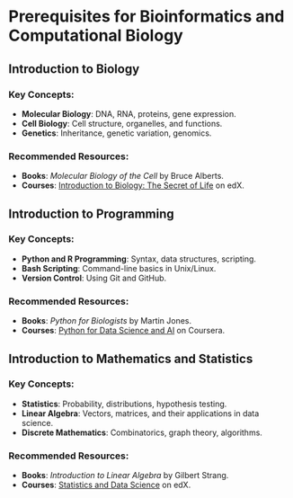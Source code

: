 # Prerequisites for Bioinformatics and Computational Biology

## Introduction to Biology
### Key Concepts:
- **Molecular Biology**: DNA, RNA, proteins, gene expression.
- **Cell Biology**: Cell structure, organelles, and functions.
- **Genetics**: Inheritance, genetic variation, genomics.

### Recommended Resources:
- **Books**: *Molecular Biology of the Cell* by Bruce Alberts.
- **Courses**: [Introduction to Biology: The Secret of Life](https://www.edx.org/course/introduction-to-biology-the-secret-of-life) on edX.

## Introduction to Programming
### Key Concepts:
- **Python and R Programming**: Syntax, data structures, scripting.
- **Bash Scripting**: Command-line basics in Unix/Linux.
- **Version Control**: Using Git and GitHub.

### Recommended Resources:
- **Books**: *Python for Biologists* by Martin Jones.
- **Courses**: [Python for Data Science and AI](https://www.coursera.org/learn/python-for-applied-data-science-ai) on Coursera.

## Introduction to Mathematics and Statistics
### Key Concepts:
- **Statistics**: Probability, distributions, hypothesis testing.
- **Linear Algebra**: Vectors, matrices, and their applications in data science.
- **Discrete Mathematics**: Combinatorics, graph theory, algorithms.

### Recommended Resources:
- **Books**: *Introduction to Linear Algebra* by Gilbert Strang.
- **Courses**: [Statistics and Data Science](https://www.edx.org/professional-certificate/mitx-statistics-and-data-science) on edX.


